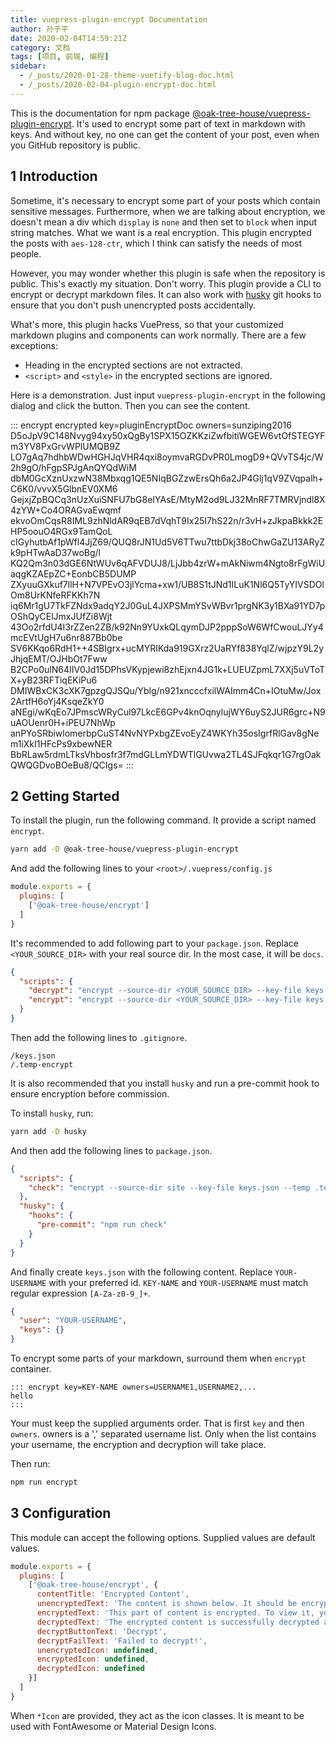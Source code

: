 ```yaml
---
title: vuepress-plugin-encrypt Documentation
author: 孙子平
date: 2020-02-04T14:59:21Z
category: 文档
tags: [项目, 前端, 编程]
sidebar:
  - /_posts/2020-01-28-theme-vuetify-blog-doc.html
  - /_posts/2020-02-04-plugin-encrypt-doc.html
---
```


This is the documentation for npm package [@oak-tree-house/vuepress-plugin-encrypt](https://www.npmjs.com/package/@oak-tree-house/vuepress-plugin-encrypt). It's used to encrypt some part of text in markdown with keys. And without key, no one can get the content of your post, even when you GitHub repository is public.

<!-- more -->

## 1 Introduction

Sometime, it's necessary to encrypt some part of your posts which contain sensitive messages. Furthermore, when we are talking about encryption, we doesn't mean a div which `display` is `none` and then set to `block` when input string matches. What we want is a real encryption. This plugin encrypted the posts with `aes-128-ctr`, which I think can satisfy the needs of most people.

However, you may wonder whether this plugin is safe when the repository is public. This's exactly my situation. Don't worry. This plugin provide a CLI to encrypt or decrypt markdown files. It can also work with [husky](https://www.npmjs.com/package/husky) git hooks to ensure that you don't push unencrypted posts accidentally.

What's more, this plugin hacks VuePress, so that your customized markdown plugins and components can work normally. There are a few exceptions:

- Heading in the encrypted sections are not extracted.
- `<script>` and `<style>` in the encrypted sections are ignored.

Here is a demonstration. Just input `vuepress-plugin-encrypt` in the following dialog and click the button. Then you can see the content.

::: encrypt encrypted key=pluginEncryptDoc owners=sunziping2016
D5oJpV9C148Nvyg94xy50xQgBy1SPX15OZKKziZwfbitiWGEW6vtOfSTEGYFm3YV8PxGrvWPlUMQB9Z
LO7gAq7hdhbWDwHGHJqVHR4qxi8oymvaRGDvPR0LmogD9+QVvTS4jc/W2h9gO/hFgpSPJgAnQYQdWiM
dbM0GcXznUxzwN38Mbxqg1QE5NIqBGZzwErsQh6a2JP4Glj1qV9ZVqpalh+C6K0/vvvX5GlbnEV0XM6
GejxjZpBQCq3nUzXuiSNFU7bG8eIYAsE/MtyM2od9LJ32MnRF7TMRVjndl8X4zYW+Co4ORAGvaEwqmf
ekvoOmCqsR8IML9zhNldAR9qEB7dVqhT9Ix25I7hS22n/r3vH+zJkpaBkkk2EHP5oouO4RGx9TamQoL
cIGyhutbAf1pWfl4JjZ69/QUQ8rJN1Ud5V6TTwu7ttbDkj38oChwGaZU13ARyZk9pHTwAaD37woBg/l
KQ2Qm3n03dGE6NtWUv6qAFVDUJ8/LjJbb4zrW+mAkNiwm4Ngto8rFgWiUaqgKZAEpZC+EonbCB5DUMP
ZXyuuGXkuf7llH+N7VPEvO3jlYcma+xw1/UB8S1tJNd1ILuK1Nl6Q5TyYIVSDOlOm8UrKNfeRFKKh7N
iq6Mr1gU7TkFZNdx9adqY2J0GuL4JXPSMmYSvWBvr1prgNK3y1BXa91YD7pOShQyCElJmxJUfZi8Wjt
43Oo2rfdU4I3rZZen2ZB/k92Nn9YUxkQLqymDJP2pppSoW6WfCwouLJYy4mcEVtUgH7u6nr887Bb0be
SV6KKqo6RdH1++4SBIgrx+ucMYRIKda919GXrz2UaRYf838YqlZ/wjpzY9L2yJhjqEMT/OJHbOt7Fww
B2CPo0ulN64IIV0Jd15DPhsVKypjewi8zhEjxn4JG1k+LUEUZpmL7XXj5uVToTX+yB23RFTiqEKiPu6
DMIWBxCK3cXK7gpzgQJSQu/Yblg/n921xncccfxilWAImm4Cn+IOtuMw/Jox2ArtfH6oYj4KsqeZkY0
aNEgi/wKqEo7JPmscWRyCul97LkcE6GPv4knOqnylujWY6uyS2JUR6grc+N9uAOUenr0H+iPEU7NhWp
anPYoSRbiwlomerbpCuST4NvNYPxbgZEvoEyZ4WKYh35osIgrfRlGav8gNem1iXkI1HFcPs9xbewNER
BbRLaw5rdmLTksVhbosfr3f7mdGLLmYDWTlGUvwa2TL4SJFqkqr1G7rgOakQWQGDvoBOeBu8/QCIgs=
:::

## 2 Getting Started

To install the plugin, run the following command. It provide a script named `encrypt`.

```bash
yarn add -D @oak-tree-house/vuepress-plugin-encrypt
```

And add the following lines to your `<root>/.vuepress/config.js`

```javascript
module.exports = {
  plugins: [
    ['@oak-tree-house/encrypt']
  ]
}
```

It's recommended to add following part to your `package.json`. Replace `<YOUR_SOURCE_DIR>` with your real source dir. In the most case, it will be `docs`.

```json
{
  "scripts": {
    "decrypt": "encrypt --source-dir <YOUR_SOURCE_DIR> --key-file keys.json --temp .temp-encrypt decrypt",
    "encrypt": "encrypt --source-dir <YOUR_SOURCE_DIR> --key-file keys.json --temp .temp-encrypt encrypt"
  }
}
```

Then add the following lines to `.gitignore`.

```text
/keys.json
/.temp-encrypt
```

It is also recommended that you install `husky` and run a pre-commit hook to ensure encryption before commission.

To install `husky`, run:

```bash
yarn add -D husky
```

And then add the following lines to `package.json`.

```json
{
  "scripts": {
    "check": "encrypt --source-dir site --key-file keys.json --temp .temp-encrypt check"
  },
  "husky": {
    "hooks": {
      "pre-commit": "npm run check"
    }
  }
}
```

And finally create `keys.json` with the following content. Replace `YOUR-USERNAME` with your preferred id. `KEY-NAME` and `YOUR-USERNAME` must match regular expression `[A-Za-z0-9_]+`.

```json
{
  "user": "YOUR-USERNAME",
  "keys": {}
}
```

To encrypt some parts of your markdown, surround them when `encrypt` container.

```text
::: encrypt key=KEY-NAME owners=USERNAME1,USERNAME2,...
hello
:::
```

Your must keep the supplied arguments order. That is first `key` and then `owners`. owners is a ',' separated username list. Only when the list contains your username, the encryption and decryption will take place.

Then run:

```bash
npm run encrypt
```

## 3 Configuration

This module can accept the following options. Supplied values are default values.

```javascript
module.exports = {
  plugins: [
    ['@oak-tree-house/encrypt', {
      contentTitle: 'Encrypted Content',
      unencryptedText: 'The content is shown below. It should be encrypted when published.',
      encryptedText: 'This part of content is encrypted. To view it, you need to enter the correct key in the input field below.',
      decryptedText: 'The encrypted content is successfully decrypted and shown below.',
      decryptButtonText: 'Decrypt',
      decryptFailText: 'Failed to decrypt!',
      unencryptedIcon: undefined,
      encryptedIcon: undefined,
      decryptedIcon: undefined
    }]
  ]
}
```

When `*Icon` are provided, they act as the icon classes. It is meant to be used with FontAwesome or Material Design Icons.
